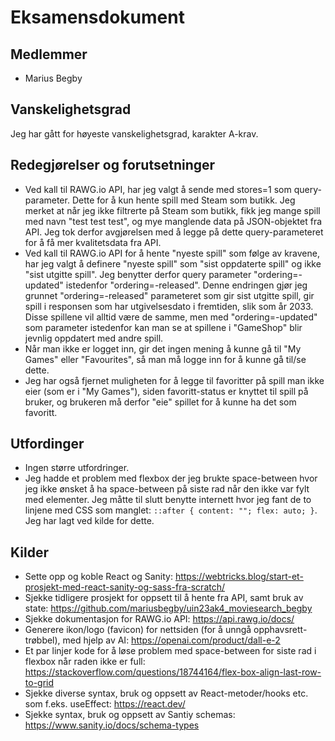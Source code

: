 # Eksamensdokument

## Medlemmer

- Marius Begby

## Vanskelighetsgrad

Jeg har gått for høyeste vanskelighetsgrad, karakter A-krav.

## Redegjørelser og forutsetninger

- Ved kall til RAWG.io API, har jeg valgt å sende med stores=1 som query-parameter. Dette for å kun hente spill med Steam som butikk. Jeg merket at når jeg ikke filtrerte på Steam som butikk, fikk jeg mange spill med navn "test test test", og mye manglende data på JSON-objektet fra API. Jeg tok derfor avgjørelsen med å legge på dette query-parameteret for å få mer kvalitetsdata fra API.
- Ved kall til RAWG.io API for å hente "nyeste spill" som følge av kravene, har jeg valgt å definere "nyeste spill" som "sist oppdaterte spill" og ikke "sist utgitte spill". Jeg benytter derfor query parameter "ordering=-updated" istedenfor "ordering=-released". Denne endringen gjør jeg grunnet "ordering=-released" parameteret som gir sist utgitte spill, gir spill i responsen som har utgivelsesdato i fremtiden, slik som år 2033. Disse spillene vil alltid være de samme, men med "ordering=-updated" som parameter istedenfor kan man se at spillene i "GameShop" blir jevnlig oppdatert med andre spill.
- Når man ikke er logget inn, gir det ingen mening å kunne gå til "My Games" eller "Favourites", så man må logge inn for å kunne gå til/se dette.
- Jeg har også fjernet muligheten for å legge til favoritter på spill man ikke eier (som er i "My Games"), siden favoritt-status er knyttet til spill på bruker, og brukeren må derfor "eie" spillet for å kunne ha det som favoritt.

## Utfordinger

- Ingen større utfordringer.
- Jeg hadde et problem med flexbox der jeg brukte space-between hvor jeg ikke ønsket å ha space-between på siste rad når den ikke var fylt med elementer. Jeg måtte til slutt benytte internett hvor jeg fant de to linjene med CSS som manglet: `::after { content: ""; flex: auto; }`. Jeg har lagt ved kilde for dette.

## Kilder

- Sette opp og koble React og Sanity: https://webtricks.blog/start-et-prosjekt-med-react-sanity-og-sass-fra-scratch/
- Sjekke tidligere prosjekt for oppsett til å hente fra API, samt bruk av state: https://github.com/mariusbegby/uin23ak4_moviesearch_begby
- Sjekke dokumentasjon for RAWG.io API: https://api.rawg.io/docs/
- Generere ikon/logo (favicon) for nettsiden (for å unngå opphavsrett-trøbbel), med hjelp av AI: https://openai.com/product/dall-e-2
- Et par linjer kode for å løse problem med space-between for siste rad i flexbox når raden ikke er full: https://stackoverflow.com/questions/18744164/flex-box-align-last-row-to-grid
- Sjekke diverse syntax, bruk og oppsett av React-metoder/hooks etc. som f.eks. useEffect: https://react.dev/
- Sjekke syntax, bruk og oppsett av Santiy schemas: https://www.sanity.io/docs/schema-types
